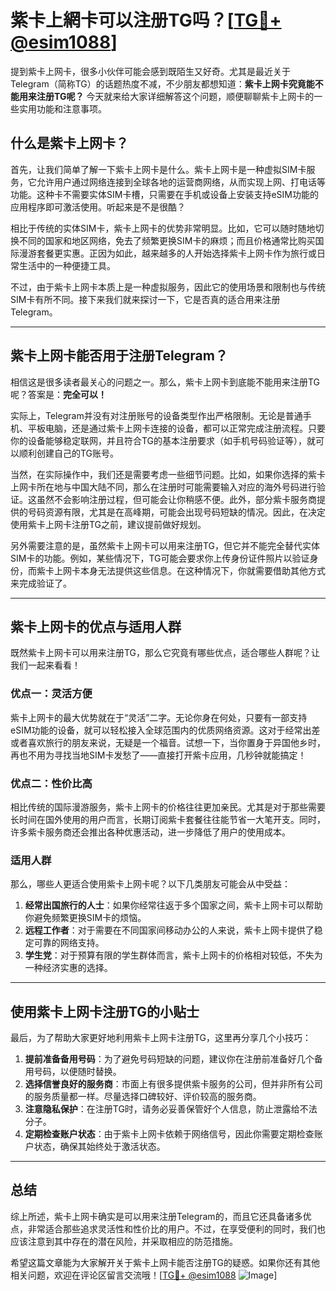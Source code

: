 # 紫卡上網卡可以注册TG吗？[[TG💪+ @esim1088](https://t.me/s/esim1088)]

提到紫卡上网卡，很多小伙伴可能会感到既陌生又好奇。尤其是最近关于Telegram（简称TG）的话题热度不减，不少朋友都想知道：**紫卡上网卡究竟能不能用来注册TG呢？** 今天就来给大家详细解答这个问题，顺便聊聊紫卡上网卡的一些实用功能和注意事项。

## 什么是紫卡上网卡？

首先，让我们简单了解一下紫卡上网卡是什么。紫卡上网卡是一种虚拟SIM卡服务，它允许用户通过网络连接到全球各地的运营商网络，从而实现上网、打电话等功能。这种卡不需要实体SIM卡槽，只需要在手机或设备上安装支持eSIM功能的应用程序即可激活使用。听起来是不是很酷？

相比于传统的实体SIM卡，紫卡上网卡的优势非常明显。比如，它可以随时随地切换不同的国家和地区网络，免去了频繁更换SIM卡的麻烦；而且价格通常比购买国际漫游套餐更实惠。正因为如此，越来越多的人开始选择紫卡上网卡作为旅行或日常生活中的一种便捷工具。

不过，由于紫卡上网卡本质上是一种虚拟服务，因此它的使用场景和限制也与传统SIM卡有所不同。接下来我们就来探讨一下，它是否真的适合用来注册Telegram。

---

## 紫卡上网卡能否用于注册Telegram？

相信这是很多读者最关心的问题之一。那么，紫卡上网卡到底能不能用来注册TG呢？答案是：**完全可以！**

实际上，Telegram并没有对注册账号的设备类型作出严格限制。无论是普通手机、平板电脑，还是通过紫卡上网卡连接的设备，都可以正常完成注册流程。只要你的设备能够稳定联网，并且符合TG的基本注册要求（如手机号码验证等），就可以顺利创建自己的TG账号。

当然，在实际操作中，我们还是需要考虑一些细节问题。比如，如果你选择的紫卡上网卡所在地与中国大陆不同，那么在注册时可能需要输入对应的海外号码进行验证。这虽然不会影响注册过程，但可能会让你稍感不便。此外，部分紫卡服务商提供的号码资源有限，尤其是在高峰期，可能会出现号码短缺的情况。因此，在决定使用紫卡上网卡注册TG之前，建议提前做好规划。

另外需要注意的是，虽然紫卡上网卡可以用来注册TG，但它并不能完全替代实体SIM卡的功能。例如，某些情况下，TG可能会要求你上传身份证件照片以验证身份，而紫卡上网卡本身无法提供这些信息。在这种情况下，你就需要借助其他方式来完成验证了。

---

## 紫卡上网卡的优点与适用人群

既然紫卡上网卡可以用来注册TG，那么它究竟有哪些优点，适合哪些人群呢？让我们一起来看看！

### 优点一：灵活方便

紫卡上网卡的最大优势就在于“灵活”二字。无论你身在何处，只要有一部支持eSIM功能的设备，就可以轻松接入全球范围内的优质网络资源。这对于经常出差或者喜欢旅行的朋友来说，无疑是一个福音。试想一下，当你置身于异国他乡时，再也不用为寻找当地SIM卡发愁了——直接打开紫卡应用，几秒钟就能搞定！

### 优点二：性价比高

相比传统的国际漫游服务，紫卡上网卡的价格往往更加亲民。尤其是对于那些需要长时间在国外使用的用户而言，长期订阅紫卡套餐往往能节省一大笔开支。同时，许多紫卡服务商还会推出各种优惠活动，进一步降低了用户的使用成本。

### 适用人群

那么，哪些人更适合使用紫卡上网卡呢？以下几类朋友可能会从中受益：

1. **经常出国旅行的人士**：如果你经常往返于多个国家之间，紫卡上网卡可以帮助你避免频繁更换SIM卡的烦恼。
2. **远程工作者**：对于需要在不同国家间移动办公的人来说，紫卡上网卡提供了稳定可靠的网络支持。
3. **学生党**：对于预算有限的学生群体而言，紫卡上网卡的价格相对较低，不失为一种经济实惠的选择。

---

## 使用紫卡上网卡注册TG的小贴士

最后，为了帮助大家更好地利用紫卡上网卡注册TG，这里再分享几个小技巧：

1. **提前准备备用号码**：为了避免号码短缺的问题，建议你在注册前准备好几个备用号码，以便随时替换。
2. **选择信誉良好的服务商**：市面上有很多提供紫卡服务的公司，但并非所有公司的服务质量都一样。尽量选择口碑较好、评价较高的服务商。
3. **注意隐私保护**：在注册TG时，请务必妥善保管好个人信息，防止泄露给不法分子。
4. **定期检查账户状态**：由于紫卡上网卡依赖于网络信号，因此你需要定期检查账户状态，确保其始终处于激活状态。

---

## 总结

综上所述，紫卡上网卡确实是可以用来注册Telegram的，而且它还具备诸多优点，非常适合那些追求灵活性和性价比的用户。不过，在享受便利的同时，我们也应该注意到其中存在的潜在风险，并采取相应的防范措施。

希望这篇文章能为大家解开关于紫卡上网卡能否注册TG的疑惑。如果你还有其他相关问题，欢迎在评论区留言交流哦！[[TG💪+ @esim1088](https://t.me/s/esim1088) ![Image](https://i.postimg.cc/4NQfJmqS/Snipaste-2025-05-13-00-14-12.png)]
